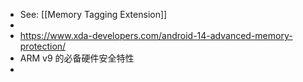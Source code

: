 - See: [[Memory Tagging Extension]]
-
- https://www.xda-developers.com/android-14-advanced-memory-protection/
- ARM v9 的必备硬件安全特性
-